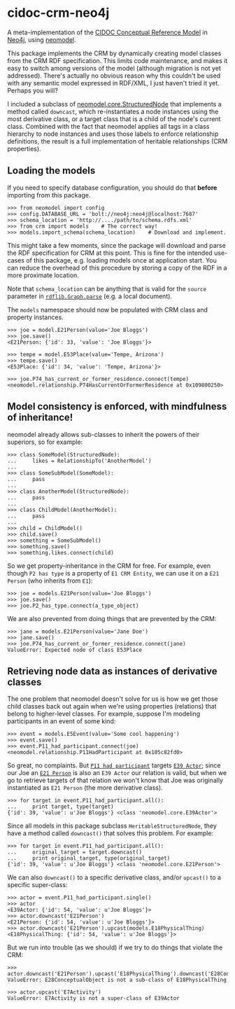 # cidoc-crm-neo4j
A meta-implementation of the [CIDOC Conceptual Reference Model](http://cidoc-crm.org/) in [Neo4j](https://neo4j.com), using [neomodel](http://neomodel.readthedocs.io).

This package implements the CRM by dynamically creating model classes from the CRM RDF specification. This limits code maintenance, and makes it easy to switch among versions of the model (although migration is not yet addressed). There's actually no obvious reason why this couldn't be used with any semantic model expressed in RDF/XML, I just haven't tried it yet. Perhaps you will?

I included a subclass of [neomodel.core.StructuredNode](http://neomodel.readthedocs.io/en/latest/module_documentation.html#neomodel.core.StructuredNode) that implements a method called ``downcast``, which re-instantiates a node instances using the most derivative class, or a target class that is a child of the node's current class. Combined with the fact that neomodel applies all tags in a class hierarchy to node instances and uses those labels to enforce relationship definitions, the result is a full implementation of heritable relationships (CRM properties).

## Loading the models

If you need to specify database configuration, you should do that **before** importing from this package.

```
>>> from neomodel import config
>>> config.DATABASE_URL = 'bolt://neo4j:neo4j@localhost:7687'
>>> schema_location = 'http://..../path/to/schema.rdfs.xml'
>>> from crm import models    # The correct way!
>>> models.import_schema(schema_location)    # Download and implement.
```

This might take a few moments, since the package will download and parse the RDF specification for CRM at this point. This is fine for the intended use-cases of this package, e.g. loading models once at application start. You can reduce the overhead of this procedure by storing a copy of the RDF in a more proximate location.

Note that ``schema_location`` can be anything that is valid for the ``source``
parameter in [``rdflib.Graph.parse``](https://rdflib.readthedocs.io/en/stable/apidocs/rdflib.html#rdflib.graph.Graph.parse) (e.g. a local document).

The ``models`` namespace should now be populated with CRM class and property instances.

```
>>> joe = model.E21Person(value='Joe Bloggs')
>>> joe.save()
<E21Person: {'id': 33, 'value': 'Joe Bloggs'}>

>>> tempe = model.E53Place(value='Tempe, Arizona')
>>> tempe.save()
<E53Place: {'id': 34, 'value': 'Tempe, Arizona'}>

>>> joe.P74_has_current_or_former_residence.connect(tempe)
<neomodel.relationship.P74HasCurrentOrFormerResidence at 0x109800250>
```

## Model consistency is enforced, with mindfulness of inheritance!

neomodel already allows sub-classes to inherit the powers of their superiors, so for example:

```
>>> class SomeModel(StructuredNode):
...     likes = RelationshipTo('AnotherModel')
...
>>> class SomeSubModel(SomeModel):
...     pass
...
>>> class AnotherModel(StructuredNode):
...     pass
...
>>> class ChildModel(AnotherModel):
...     pass
...
>>> child = ChildModel()
>>> child.save()
>>> something = SomeSubModel()
>>> something.save()
>>> something.likes.connect(child)
```

So we get property-inheritance in the CRM for free. For example, even though ``P2 has type`` is a property of ``E1 CRM Entity``, we can use it on a ``E21 Person`` (who inherits from ``E1``):

```
>>> joe = models.E21Person(value='Joe Bloggs')
>>> joe.save()
>>> joe.P2_has_type.connect(a_type_object)
```


We are also prevented from doing things that are prevented by the CRM:

```
>>> jane = models.E21Person(value='Jane Doe')
>>> jane.save()
>>> joe.P74_has_current_or_former_residence.connect(jane)
ValueError: Expected node of class E53Place
```

## Retrieving node data as instances of derivative classes

The one problem that neomodel doesn't solve for us is how we get those child classes back out again when we're using properties (relations) that belong to higher-level classes. For example, suppose I'm modeling participants in an event of some kind:

```
>>> event = models.E5Event(value='Some cool happening')
>>> event.save()
>>> event.P11_had_participant.connect(joe)
<neomodel.relationship.P11HadParticipant at 0x105c82fd0>
```

So great, no complaints. But [``P11 had participant``](http://cidoc-crm.org/Property/P11-had-participant/Version-6.2) targets [``E39 Actor``](http://cidoc-crm.org/Property/P11-had-participant/Version-6.2); since our Joe an [``E21 Person``](http://cidoc-crm.org/Entity/E21-Person/Version-6.2) is also an ``E39 Actor`` our relation is valid, but when we go to retrieve targets of that relation we won't know that Joe was originally instantiated as ``E21 Person`` (the more derivative class).

```
>>> for target in event.P11_had_participant.all():
...     print target, type(target)
{'id': 39, 'value': u'Joe Bloggs'} <class 'neomodel.core.E39Actor'>
```

Since all models in this package subclass ``HeritableStructuredNode``, they have a method called ``downcast()`` that solves this problem. For example:

```
>>> for target in event.P11_had_participant.all():
...     original_target = target.downcast()
...     print original_target, type(original_target)
{'id': 39, 'value': u'Joe Bloggs'} <class 'neomodel.core.E21Person'>
```

We can also ``downcast()`` to a specific derivative class, and/or ``upcast()`` to a specific super-class:

```
>>> actor = event.P11_had_participant.single()
>>> actor
<E39Actor: {'id': 54, 'value': u'Joe Bloggs'}>
>>> actor.downcast('E21Person')
<E21Person: {'id': 54, 'value': u'Joe Bloggs'}>
>>> actor.downcast('E21Person').upcast(models.E18PhysicalThing)
<E18PhysicalThing: {'id': 54, 'value': u'Joe Bloggs'}>
```

But we run into trouble (as we should) if we try to do things that violate the CRM:

```
>>> actor.downcast('E21Person').upcast('E18PhysicalThing').downcast('E28ConceptualObject')
ValueError: E28ConceptualObject is not a sub-class of E18PhysicalThing

>>> actor.upcast('E7Activity')
ValueError: E7Activity is not a super-class of E39Actor
```
